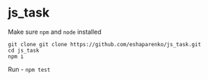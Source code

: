 # js_task
Make sure ```npm``` and ```node``` installed
  ```
git clone git clone https://github.com/eshaparenko/js_task.git
cd js_task
npm i  
   ```
Run - ```npm test```
